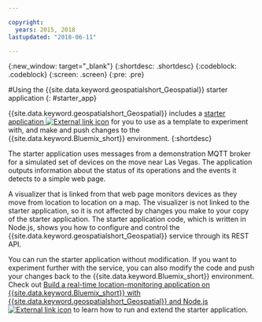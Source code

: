```yaml
---

copyright:
  years: 2015, 2018
lastupdated: "2018-06-11"

---
```


<!-- Attribute definitions -->
{:new_window: target="_blank"}
{:shortdesc: .shortdesc}
{:codeblock: .codeblock}
{:screen: .screen}
{:pre: .pre}

#Using the {{site.data.keyword.geospatialshort_Geospatial}} starter application
{: #starter_app}


{{site.data.keyword.geospatialshort_Geospatial}} includes a [starter application ![External link icon](../../icons/launch-glyph.svg "External link icon")](https://developer.ibm.com/streamsdev/wp-content/uploads/sites/15/2018/06/geo-starter.zip) for you to use as a template to experiment with, and make and push changes to the {{site.data.keyword.Bluemix_short}} environment.
{:shortdesc}

The starter application uses messages from a demonstration MQTT broker for a simulated set of devices on the move near Las Vegas. The application outputs information about the status of its operations and the events it detects to a simple web page.


A visualizer that is linked from that web page monitors devices as they move from location to location on a map. The visualizer is not linked to the starter application, so it is not affected by changes you make to your copy of the starter application. The starter application code, which is written in Node.js, shows you how to configure and control the {{site.data.keyword.geospatialshort_Geospatial}} service through its REST API.


You can run the starter application without modification. If you want to experiment further with the service, you can also modify the code and push your changes back to the {{site.data.keyword.Bluemix_short}} environment. Check out [Build a real-time location-monitoring application on {{site.data.keyword.Bluemix_short}} with {{site.data.keyword.geospatialshort_Geospatial}} and Node.js ![External link icon](../../icons/launch-glyph.svg "External link icon")](https://developer.ibm.com/streamsdev/docs/build-real-time-location-monitoring-application-ibm-cloud-geospatial-analytics-node-js/) to learn how to run and extend the starter application.
